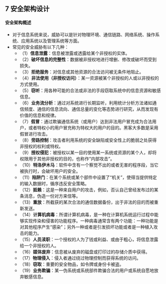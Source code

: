 ## 7 安全架构设计
#### 安全架构概述
- 对于信息系统来说，威胁可以是针对物理环境、通信链路、网络系统、操作系统、应用系统以及管理系统等方面。
- 常见的安全威胁有以下几种：
	- （1）**信息泄露**：信息被泄露或透露给某个非授权的实体。
	- （2）**破坏信息的完整性**：数据被非授权地进行增删、修改或破坏而受到损失。
	- （3）**拒绝服务**：对信息或其他资源的合法访问被无条件地阻止。
	- （4）**非法使用（非授权访问）**：某一资源被某个非授权的人或以非授权的方式使用。
	- （5）**窃听**：用各种可能的合法或非法的手段窃取系统中的信息资源和敏感信息。
	- （6）**业务流分析**：通过对系统进行长期监听，利用统计分析方法诸如通信频度、通信的信息流向、通信总量的变化等态势进行研究，从而发现有价值的信息和规律。
	- （7）**假冒**：通过欺骗通信系统（或用户）达到非法用户冒充成为合法用户，或者特权小的用户冒充称为特权大的用户的目的。黑客大多数是采用假冒进行攻击。
	- （8）**旁路控制**：攻击者利用系统的安全缺陷或安全性上的脆弱之处获得非授权的权利或特权。
	- （9）**授权侵犯**：被授权以某一目的使用某一系统或资源的某个人，却将权限用于其他非授权的目的，也称作“内部攻击”。
	- （10）**特洛伊木马**：软件中含有一个察觉不出的或者无害的程序段，当它被执行时，会破坏用户的安全。
	- （11）**陷阱门**：在某个系统或某个部件中设置了“机关”，使得当提供特定的输入数据时，循序违反安全策略。
	- （12）**抵赖**：这是一种来自用户的攻击，例如，否认自己曾经发布过的某条消息，伪造一份对方来信等。
	- （13）**重放**：所截获的某次合法的通信数据备份，出于非法的目的而被重新发送。
	- （14）**计算机病毒**：所谓计算机病毒，是一种在计算机系统运行过程中能够实现传染和侵害的功能程序。一种病毒通常含有两个功能：一种功能是对其他程序产生“感染”；另外一种或者是引发损坏功能或者是一种植入攻击的能力。
	- （15）**人员渎职**：一个授权的人为了钱或利益、或由于粗心，将信息泄露给一个非授权的人。
	- （16）**媒体废弃**：信息被从废弃的磁盘或打印过的存储介质中获得。
	- （17）**物理侵入**：侵入者通过绕过物理控制而获得系统的访问。
	- （18）**窃取**：重要的安全物品，如令牌或身份卡被盗。
	- （19）**业务欺骗**：某一伪系统或系统部件欺骗合法的用户或系统自愿地放弃敏感信息。